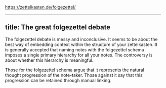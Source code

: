 https://zettelkasten.de/folgezettel/

---
title: The great folgezettel debate
---

The folgezettel debate is messy and inconclusive. It seems to be about the best way of embedding context within the structure of your zettelkasten. It is generally accepted that naming notes with the folgezettel schema imposes a single primary hierarchy for all your notes. The controversy is about whether this hierarchy is meaningful.

Those for the folgezettel schema argue that it represents the natural thought progression of the note-taker. Those against it say that this progression can be retained through manual linking.
